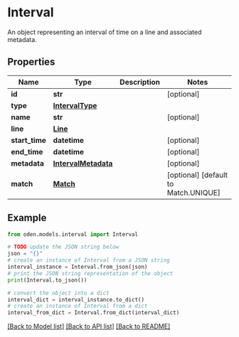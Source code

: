# Interval

An object representing an interval of time on a line and associated metadata.

## Properties

Name | Type | Description | Notes
------------ | ------------- | ------------- | -------------
**id** | **str** |  | [optional] 
**type** | [**IntervalType**](IntervalType.md) |  | 
**name** | **str** |  | [optional] 
**line** | [**Line**](Line.md) |  | 
**start_time** | **datetime** |  | [optional] 
**end_time** | **datetime** |  | [optional] 
**metadata** | [**IntervalMetadata**](IntervalMetadata.md) |  | [optional] 
**match** | [**Match**](Match.md) |  | [optional] [default to Match.UNIQUE]

## Example

```python
from oden.models.interval import Interval

# TODO update the JSON string below
json = "{}"
# create an instance of Interval from a JSON string
interval_instance = Interval.from_json(json)
# print the JSON string representation of the object
print(Interval.to_json())

# convert the object into a dict
interval_dict = interval_instance.to_dict()
# create an instance of Interval from a dict
interval_from_dict = Interval.from_dict(interval_dict)
```
[[Back to Model list]](../README.md#documentation-for-models) [[Back to API list]](../README.md#documentation-for-api-endpoints) [[Back to README]](../README.md)


